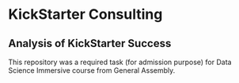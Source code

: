 

# KickStarter Consulting

## Analysis of KickStarter Success
This repository was a required task (for admission purpose) for Data Science Immersive course from General Assembly.
